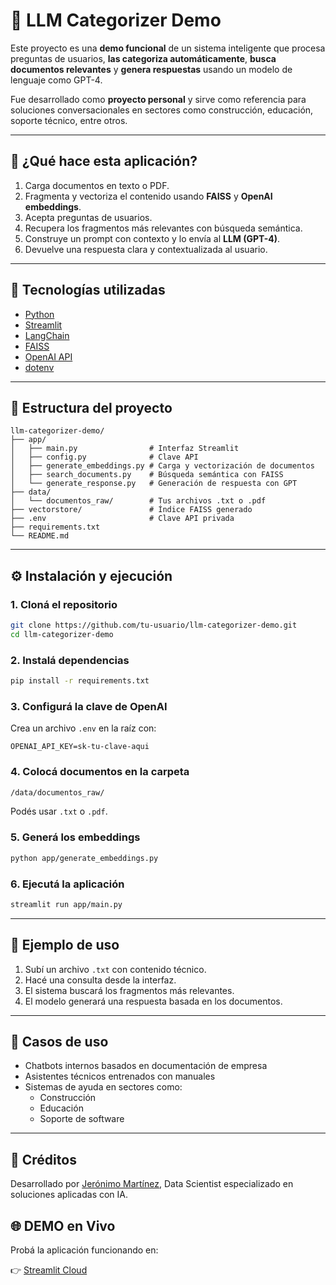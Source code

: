 # 🧱 LLM Categorizer Demo

Este proyecto es una **demo funcional** de un sistema inteligente que procesa preguntas de usuarios, **las categoriza automáticamente**, **busca documentos relevantes** y **genera respuestas** usando un modelo de lenguaje como GPT-4.

Fue desarrollado como **proyecto personal** y sirve como referencia para soluciones conversacionales en sectores como construcción, educación, soporte técnico, entre otros.

---

## 🚀 ¿Qué hace esta aplicación?

1. Carga documentos en texto o PDF.
2. Fragmenta y vectoriza el contenido usando **FAISS** y **OpenAI embeddings**.
3. Acepta preguntas de usuarios.
4. Recupera los fragmentos más relevantes con búsqueda semántica.
5. Construye un prompt con contexto y lo envía al **LLM (GPT-4)**.
6. Devuelve una respuesta clara y contextualizada al usuario.

---

## 🧰 Tecnologías utilizadas

- [Python](https://www.python.org/)
- [Streamlit](https://streamlit.io/)
- [LangChain](https://www.langchain.com/)
- [FAISS](https://github.com/facebookresearch/faiss)
- [OpenAI API](https://platform.openai.com/)
- [dotenv](https://pypi.org/project/python-dotenv/)

---

## 📁 Estructura del proyecto

```
llm-categorizer-demo/
├── app/
│   ├── main.py                # Interfaz Streamlit
│   ├── config.py              # Clave API
│   ├── generate_embeddings.py # Carga y vectorización de documentos
│   ├── search_documents.py    # Búsqueda semántica con FAISS
│   └── generate_response.py   # Generación de respuesta con GPT
├── data/
│   └── documentos_raw/        # Tus archivos .txt o .pdf
├── vectorstore/               # Índice FAISS generado
├── .env                       # Clave API privada
├── requirements.txt
└── README.md
```

---

## ⚙️ Instalación y ejecución

### 1. Cloná el repositorio

```bash
git clone https://github.com/tu-usuario/llm-categorizer-demo.git
cd llm-categorizer-demo
```

### 2. Instalá dependencias

```bash
pip install -r requirements.txt
```

### 3. Configurá la clave de OpenAI

Crea un archivo `.env` en la raíz con:

```env
OPENAI_API_KEY=sk-tu-clave-aqui
```

### 4. Colocá documentos en la carpeta

```bash
/data/documentos_raw/
```

Podés usar `.txt` o `.pdf`.

### 5. Generá los embeddings

```bash
python app/generate_embeddings.py
```

### 6. Ejecutá la aplicación

```bash
streamlit run app/main.py
```

---

## 🧪 Ejemplo de uso

1. Subí un archivo `.txt` con contenido técnico.
2. Hacé una consulta desde la interfaz.
3. El sistema buscará los fragmentos más relevantes.
4. El modelo generará una respuesta basada en los documentos.

---

## 🧠 Casos de uso

- Chatbots internos basados en documentación de empresa
- Asistentes técnicos entrenados con manuales
- Sistemas de ayuda en sectores como:
  - Construcción
  - Educación
  - Soporte de software

---

## 📌 Créditos

Desarrollado por [Jerónimo Martínez](https://www.linkedin.com/in/jeronimo-martinez/), Data Scientist especializado en soluciones aplicadas con IA.


## 🌐 DEMO en Vivo

Probá la aplicación funcionando en:

👉 [Streamlit Cloud](https://llm-categorizer-demo.streamlit.app)
